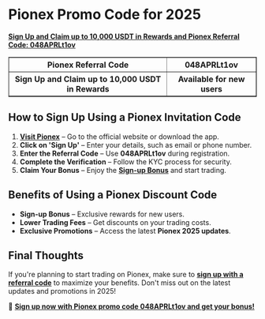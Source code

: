 <h1>Pionex Promo Code for 2025</h1>
<p><a href="https://www.pionex.com/signUp?r=048APRLt1ov"><strong>Sign Up and Claim up to 10,000 USDT in Rewards and Pionex Referral Code: 048APRLt1ov</strong></a></p>

<table border="1">
    <tr>
        <th>Pionex Referral Code</th>
        <th>048APRLt1ov</th>
    </tr>
    <tr>
        <th>Sign Up and Claim up to 10,000 USDT in Rewards</th>
        <th>Available for new users</th>
    </tr>
</table>

<h2>How to Sign Up Using a Pionex Invitation Code</h2>
<ol>
    <li><a href="https://www.pionex.com/signUp?r=048APRLt1ov"><strong>Visit Pionex</strong></a> – Go to the official website or download the app.</li>
    <li><strong>Click on 'Sign Up'</strong> – Enter your details, such as email or phone number.</li>
    <li><strong>Enter the Referral Code</strong> – Use <strong>048APRLt1ov</strong> during registration.</li>
    <li><strong>Complete the Verification</strong> – Follow the KYC process for security.</li>
    <li><strong>Claim Your Bonus</strong> – Enjoy the <a href="https://www.pionex.com/signUp?r=048APRLt1ov"><strong>Sign-up Bonus</strong></a> and start trading.</li>
</ol>

<h2>Benefits of Using a Pionex Discount Code</h2>
<ul>
    <li><strong>Sign-up Bonus</strong> – Exclusive rewards for new users.</li>
    <li><strong>Lower Trading Fees</strong> – Get discounts on your trading costs.</li>
    <li><strong>Exclusive Promotions</strong> – Access the latest <strong>Pionex 2025 updates</strong>.</li>
</ul>

<h2>Final Thoughts</h2>
<p>If you're planning to start trading on Pionex, make sure to <a href="https://www.pionex.com/signUp?r=048APRLt1ov"><strong>sign up with a referral code</strong></a> to maximize your benefits. Don't miss out on the latest updates and promotions in 2025!</p>

<p>🔗 <a href="https://www.pionex.com/signUp?r=048APRLt1ov"><strong>Sign up now with Pionex promo code 048APRLt1ov and get your bonus!</strong></a></p>
